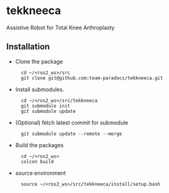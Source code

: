 # tekkneeca
Assistive Robot for Total Knee Arthroplasty

## Installation

- Clone the package

        cd ~/<ros2_ws>/src
        git clone git@github.com:team-paradocs/tekkneeca.git

- Install submodules.

        cd ~/<ros2_ws>/src/tekkneeca
        git submodule init
        git submodule update

- (Optional) fetch latest commit for submodule

        git submodule update --remote --merge

- Build the packages

        cd ~/<ros2_ws>
        colcon build

- source environment

        source ~/<ros2_ws>/src/tekkneeca/install/setup.bash

